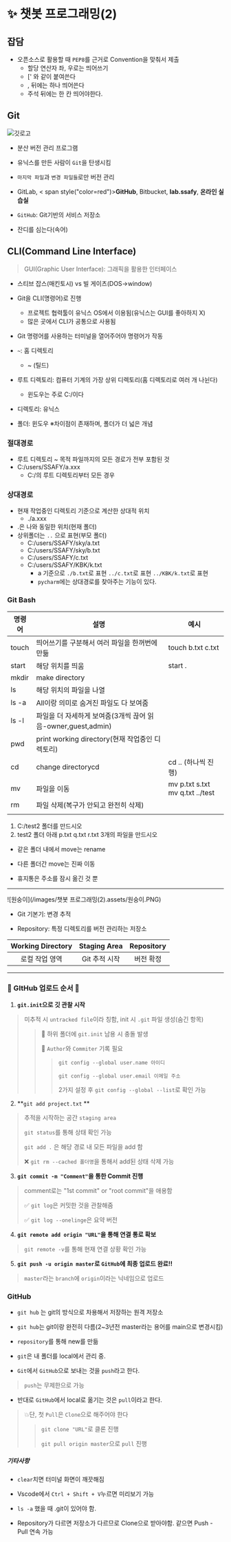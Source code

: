 # ✨ 챗봇 프로그래밍(2)

## 잡담

- 오픈소스로 활용할 때 `PEP8`를 근거로 Convention을 맞춰서 제출
  - 할당 연산자 좌, 우로는 띄어쓰기
  - [' 와 같이 붙여쓴다
  - , 뒤에는 하나 띄어쓴다
  - 주석 뒤에는 한 칸 띄어야한다.

## Git

![깃로고](https://git-scm.com/images/logo@2x.png)

- 분산 버전 관리 프로그램
- 유닉스를 만든 사람이 `Git`을 탄생시킴
- `마지막 파일`과 `변경 파일들`로만 버전 관리
- GitLab, < span style("color=red")>**GitHub**</span>, Bitbucket, **lab.ssafy**, **온라인 실습실**

- `GitHub`: Git기반의 서비스 저장소

- 잔디를 심는다(속어)



## CLI(Command Line Interface)

> GUI(Graphic User Interface): 그래픽을 활용한 인터페이스

- 스티브 잡스(매킨토시) vs 빌 게이츠(DOS→window)

- Git을 CLI(명령어)로 진행
  - 프로젝트 협력툴이 유닉스 OS에서 이용됨(유닉스는 GUI를 좋아하지 X)
  - 많은 곳에서 CLI가 공통으로 사용됨
- Git 명령어를 사용하는 터미널을 열어주어야 명령어가 작동

- `~`: 홈 디렉토리
  - ~ (틸드)
- 루트 디렉토리: 컴퓨터 기계의 가장 상위 디렉토리(홈 디렉토리로 여러 개 나뉜다)
  - 윈도우는 주로 C:/이다
- 디렉토리: 유닉스
- 폴더: 윈도우     ※차이점이 존재하며, 폴더가 더 넓은 개념



### 절대경로

- 루트 디렉토리 ~ 목적 파일까지의 모든 경로가 전부 포함된 것
- C:/users/SSAFY/a.xxx
  - C:/의 루트 디렉토리부터 모든 경우



### 상대경로

- 현재 작업중인 디렉토리 기준으로 계산한 상대적 위치
  - ./a.xxx
- .은 나와 동일한 위치(현재 폴더)
- 상위폴더는 `..` 으로 표현(부모 폴더)
  - C:/users/SSAFY/sky/a.txt
  - C:/users/SSAFY/sky/b.txt
  - C:/users/SSAFY/c.txt
  - C:/users/SSAFY/KBK/k.txt
    - a 기준으로 `./b.txt`로 표현 `../c.txt`로 표현 `../KBK/k.txt`로 표현
    - `pycharm`에는 상대경로를 찾아주는 기능이 있다.



### Git Bash

| 명령어 | 설명                                                         | 예시                              |
| ------ | ------------------------------------------------------------ | --------------------------------- |
| touch  | 띄어쓰기를 구분해서 여러 파일을 한꺼번에 만듦                | touch b.txt c.txt                 |
| start  | 해당 위치를 띄움                                             | start .                           |
| mkdir  | make directory                                               |                                   |
| ls     | 해당 위치의 파일을 나열                                      |                                   |
| ls -a  | All이랑 의미로 숨겨진 파일도 다 보여줌                       |                                   |
| ls -l  | 파일을 더 자세하게 보여줌(3개씩 끊어 읽음-owner,guest,admin) |                                   |
| pwd    | print working directory(현재 작업중인 디렉토리)              |                                   |
| cd     | change directorycd                                           | cd .. (하나씩 진행)               |
| mv     | 파일을 이동                                                  | mv p.txt s.txt   mv q.txt ../test |
| rm     | 파일 삭제(복구가 안되고 완전히 삭제)                         |                                   |
|        |                                                              |                                   |

1. C:/test2 폴더를 만드시오
2. test2 폴더 아래 p.txt q.txt r.txt 3개의 파일을 만드시오

- 같은 폴더 내에서 move는 rename

- 다른 폴더간 move는 진짜 이동

- 휴지통은 주소를 잠시 옮긴 것 뿐

---

![원숭이](/images/챗봇 프로그래밍(2).assets/원숭이.PNG)

- Git 기본기: 변경 추적

- Repository: 특정 디렉토리를 버전 관리하는 저장소

| Working Directory | Staging Area  | Repository |
| :---------------: | :-----------: | :--------: |
|  로컬 작업 영역   | Git 추적 시작 | 버전 확정  |

---

### 🔰 GItHub 업로드 순서 🔰

1. **`git.init`으로 깃 관찰 시작**

>  미추적 시 `untracked file`이라 칭함, init 시 `.git` 파일 생성(숨긴 항목)
>
> > 🧨 하위 폴더에 `git.init` 남용 시 충돌 발생
> >
> > 🎇 `Author`와 `Commiter` 기록 필요
> >
> > > `git config --global user.name 아이디`
> > >
> > > `git config --global user.email 이메일 주소`
> > >
> > > 2가지 설정 후 `git config --global --list`로 확인 가능

2. **`git add project.txt` **

>  추적을 시작하는 공간 `staging area`
>
> `git status`를 통해 상태 확인 가능
>
> `git add .` 은 해당 경로 내 모든 파일을 add 함
>
> ❌ `git rm --cached 폴더명`을 통해서 add된 상태 삭제 가능

3. **`git commit -m "Comment"`을 통한 Commit 진행**

> comment로는 "1st commit" or "root commit"을 애용함
>
> ✅ `git log`은 커밋한 것을 관찰해줌
>
> ✅ `git log --onelinge`은 요약 버전

4. **`git remote add origin "URL"`을 통해 연결 통로 확보**

> `git remote -v`를 통해 현재 연결 상황 확인 가능

5. **`git push -u origin master`로 `GitHub`에 최종 업로드 완료!!**

> `master`라는 `branch`에 `origin`이라는 닉네임으로 업로드



### GitHub

- `git hub` 는 git의 방식으로 차용해서 저장하는 원격 저장소

- `git hub`는 git이랑 완전히 다름(2~3년전 master라는 용어를 main으로 변경시킴)

- `repository`를 통해 new를 만듦

- `git`은 내 폴더를 local에서 관리 중.

- `Git`에서 `GitHub`으로 보내는 것을 `push`라고 한다.

> `push`는 무제한으로 가능

- 반대로 `GitHub`에서 local로 옮기는 것은 `pull`이라고 한다.

> 💥단, 첫 `Pull`은 `Clone`으로 해주어야 한다
>
> > `git clone "URL"`로 클론 진행
> >
> > `git pull origin master`으로 `pull` 진행



##### 기타사항

- `clear`치면 터미널 화면이 깨끗해짐

- Vscode에서 `Ctrl + Shift + V`누르면 미리보기 가능

- `ls -a` 했을 때 .git이 있어야 함.

- Repository가 다르면 저장소가 다르므로 Clone으로 받아야함. 같으면 Push - Pull 연속 가능